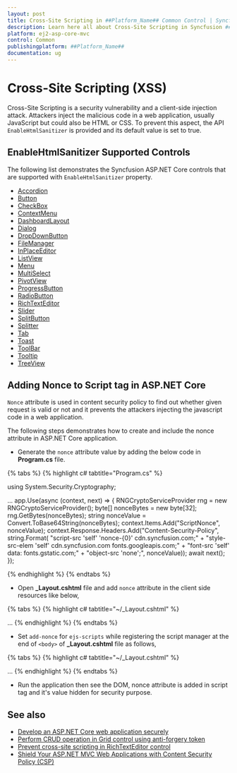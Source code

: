 ```yaml
---
layout: post
title: Cross-Site Scripting in ##Platform_Name## Common Control | Syncfusion
description: Learn here all about Cross-Site Scripting in Syncfusion ##Platform_Name## Common control of Syncfusion Essential JS 2 and more.
platform: ej2-asp-core-mvc
control: Common
publishingplatform: ##Platform_Name##
documentation: ug
---
```


# Cross-Site Scripting (XSS)

Cross-Site Scripting is a security vulnerability and a client-side injection attack. Attackers inject the malicious code in a web application, usually JavaScript but could also be HTML or CSS. To prevent this aspect, the API `EnableHtmlSanitizer` is provided and its default value is set to true.

## EnableHtmlSanitizer Supported Controls

The following list demonstrates the Syncfusion ASP.NET Core controls that are supported with `EnableHtmlSanitizer` property.

* [Accordion](https://help.syncfusion.com/cr/aspnetcore-js2/Syncfusion.EJ2.Navigations.Accordion.html#Syncfusion_EJ2_Navigations_Accordion_EnableHtmlSanitizer)
* [Button](https://help.syncfusion.com/cr/aspnetcore-js2/Syncfusion.EJ2.Buttons.Button.html#Syncfusion_EJ2_Buttons_Button_EnableHtmlSanitizer)
* [CheckBox](https://help.syncfusion.com/cr/aspnetcore-js2/Syncfusion.EJ2.Buttons.CheckBox.html#Syncfusion_EJ2_Buttons_CheckBox_EnableHtmlSanitizer)
* [ContextMenu](https://help.syncfusion.com/cr/aspnetcore-js2/Syncfusion.EJ2.Navigations.ContextMenu.html#Syncfusion_EJ2_Navigations_ContextMenu_EnableHtmlSanitizer)
* [DashboardLayout](https://help.syncfusion.com/cr/aspnetcore-js2/Syncfusion.EJ2.Layouts.DashboardLayout.html#Syncfusion_EJ2_Layouts_DashboardLayout_EnableHtmlSanitizer)
* [Dialog](https://help.syncfusion.com/cr/aspnetcore-js2/Syncfusion.EJ2.Popups.Dialog.html#Syncfusion_EJ2_Popups_Dialog_EnableHtmlSanitizer)
* [DropDownButton](https://help.syncfusion.com/cr/aspnetcore-js2/Syncfusion.EJ2.SplitButtons.DropDownButton.html#Syncfusion_EJ2_SplitButtons_DropDownButton_EnableHtmlSanitizer)
* [FileManager](https://help.syncfusion.com/cr/aspnetcore-js2/Syncfusion.EJ2.FileManager.FileManager.html#Syncfusion_EJ2_FileManager_FileManager_EnableHtmlSanitizer)
* [InPlaceEditor](https://help.syncfusion.com/cr/aspnetcore-js2/Syncfusion.EJ2.InPlaceEditor.InPlaceEditor.html#Syncfusion_EJ2_InPlaceEditor_InPlaceEditor_EnableHtmlSanitizer)
* [ListView](https://help.syncfusion.com/cr/aspnetcore-js2/Syncfusion.EJ2.Lists.ListView.html#Syncfusion_EJ2_Lists_ListView_EnableHtmlSanitizer)
* [Menu](https://help.syncfusion.com/cr/aspnetcore-js2/Syncfusion.EJ2.Navigations.Menu.html#Syncfusion_EJ2_Navigations_Menu_EnableHtmlSanitizer)
* [MultiSelect](https://help.syncfusion.com/cr/aspnetcore-js2/Syncfusion.EJ2.DropDowns.MultiSelect.html#Syncfusion_EJ2_DropDowns_MultiSelect_EnableHtmlSanitizer)
* [PivotView](https://help.syncfusion.com/cr/aspnetcore-js2/Syncfusion.EJ2.PivotView.PivotView.html#Syncfusion_EJ2_PivotView_PivotView_EnableHtmlSanitizer)
* [ProgressButton](https://help.syncfusion.com/cr/aspnetcore-js2/Syncfusion.EJ2.SplitButtons.ProgressButton.html#Syncfusion_EJ2_SplitButtons_ProgressButton_EnableHtmlSanitizer)
* [RadioButton](https://help.syncfusion.com/cr/aspnetcore-js2/Syncfusion.EJ2.Buttons.RadioButton.html#Syncfusion_EJ2_Buttons_RadioButton_EnableHtmlSanitizer)
* [RichTextEditor](https://help.syncfusion.com/cr/aspnetcore-js2/Syncfusion.EJ2.RichTextEditor.RichTextEditor.html#Syncfusion_EJ2_RichTextEditor_RichTextEditor_EnableHtmlSanitizer)
* [Slider](https://help.syncfusion.com/cr/aspnetcore-js2/Syncfusion.EJ2.Inputs.Slider.html#Syncfusion_EJ2_Inputs_Slider_EnableHtmlSanitizer)
* [SplitButton](https://help.syncfusion.com/cr/aspnetcore-js2/Syncfusion.EJ2.SplitButtons.SplitButton.html#Syncfusion_EJ2_SplitButtons_SplitButton_EnableHtmlSanitizer)
* [Splitter](https://help.syncfusion.com/cr/aspnetcore-js2/Syncfusion.EJ2.Layouts.Splitter.html#Syncfusion_EJ2_Layouts_Splitter_EnableHtmlSanitizer)
* [Tab](https://help.syncfusion.com/cr/aspnetcore-js2/Syncfusion.EJ2.Navigations.Tab.html#Syncfusion_EJ2_Navigations_Tab_EnableHtmlSanitizer)
* [Toast](https://help.syncfusion.com/cr/aspnetcore-js2/Syncfusion.EJ2.Notifications.Toast.html#Syncfusion_EJ2_Notifications_Toast_EnableHtmlSanitizer)
* [ToolBar](https://help.syncfusion.com/cr/aspnetcore-js2/Syncfusion.EJ2.Navigations.ToolbarBuilder.html#Syncfusion_EJ2_Navigations_ToolbarBuilder_EnableHtmlSanitizer_System_Boolean_)
* [Tooltip](https://help.syncfusion.com/cr/aspnetcore-js2/Syncfusion.EJ2.Popups.Tooltip.html#Syncfusion_EJ2_Popups_Tooltip_EnableHtmlSanitizer)
* [TreeView](https://help.syncfusion.com/cr/aspnetcore-js2/Syncfusion.EJ2.Navigations.TreeView.html#Syncfusion_EJ2_Navigations_TreeView_EnableHtmlSanitizer)

## Adding Nonce to Script tag in ASP.NET Core

`Nonce` attribute is used in content security policy to find out whether given request is valid or not and it prevents the attackers injecting the javascript code in a web application.

The following steps demonstrates how to create and include the nonce attribute in ASP.NET Core application.

* Generate the `nonce` attribute value by adding the below code in **Program.cs** file.

{% tabs %}
{% highlight c# tabtitle="Program.cs" %}

using System.Security.Cryptography;

...
app.Use(async (context, next) =>
{
    RNGCryptoServiceProvider rng = new RNGCryptoServiceProvider();
    byte[] nonceBytes = new byte[32];
    rng.GetBytes(nonceBytes);
    string nonceValue = Convert.ToBase64String(nonceBytes);
    context.Items.Add("ScriptNonce", nonceValue);
    context.Response.Headers.Add("Content-Security-Policy", string.Format(
    "script-src 'self' 'nonce-{0}' cdn.syncfusion.com;" +
    "style-src-elem 'self' cdn.syncfusion.com fonts.googleapis.com;" +
    "font-src 'self' data: fonts.gstatic.com;" +
    "object-src 'none';", nonceValue));
    await next();
});

{% endhighlight %}
{% endtabs %}

* Open **_Layout.cshtml** file and add `nonce` attribute in the client side resources like below,

{% tabs %}
{% highlight c# tabtitle="~/_Layout.cshtml" %}
<head>
    ...
    <!-- Syncfusion ASP.NET Core controls scripts -->
    <script src="https://cdn.syncfusion.com/ej2/{{ site.ej2version }}/dist/ej2.min.js" nonce="@Context.Items["ScriptNonce"]"></script>
</head>
{% endhighlight %}
{% endtabs %}

* Set `add-nonce` for `ejs-scripts` while registering the script manager at the end of `<body>` of **_Layout.cshtml** file as follows,

{% tabs %}
{% highlight c# tabtitle="~/_Layout.cshtml" %}
<body>
    ...
    <!-- Syncfusion ASP.NET Core Script Manager -->
    <ejs-scripts add-nonce="@Context.Items["ScriptNonce"]"></ejs-scripts>
</body>
{% endhighlight %}
{% endtabs %}

* Run the application then see the DOM, nonce attribute is added in script tag and it's value hidden for security purpose.

## See also

* [Develop an ASP.NET Core web application securely](https://www.syncfusion.com/blogs/post/10-practices-secure-asp-net-core-mvc-app.aspx)
* [Perform CRUD operation in Grid control using anti-forgery token](../grid/how-to/perform-crud-operation-using-anti-forgery-token)
* [Prevent cross-site scripting in RichTextEditor control](../rich-text-editor/miscellaneous#prevention-of-cross-site-scripting-xss)
* [Shield Your ASP.NET MVC Web Applications with Content Security Policy (CSP)](https://www.syncfusion.com/blogs/post/asp-dotnet-mvc-content-security-policy.aspx)
